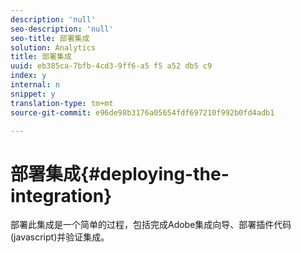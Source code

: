 ```yaml
---
description: 'null'
seo-description: 'null'
seo-title: 部署集成
solution: Analytics
title: 部署集成
uuid: eb385ca-7bfb-4cd3-9ff6-a5 f5 a52 db5 c9
index: y
internal: n
snippet: y
translation-type: tm+mt
source-git-commit: e96de98b3176a05654fdf697210f992b0fd4adb1

---
```



# 部署集成{#deploying-the-integration}

部署此集成是一个简单的过程，包括完成Adobe集成向导、部署插件代码(javascript)并验证集成。

